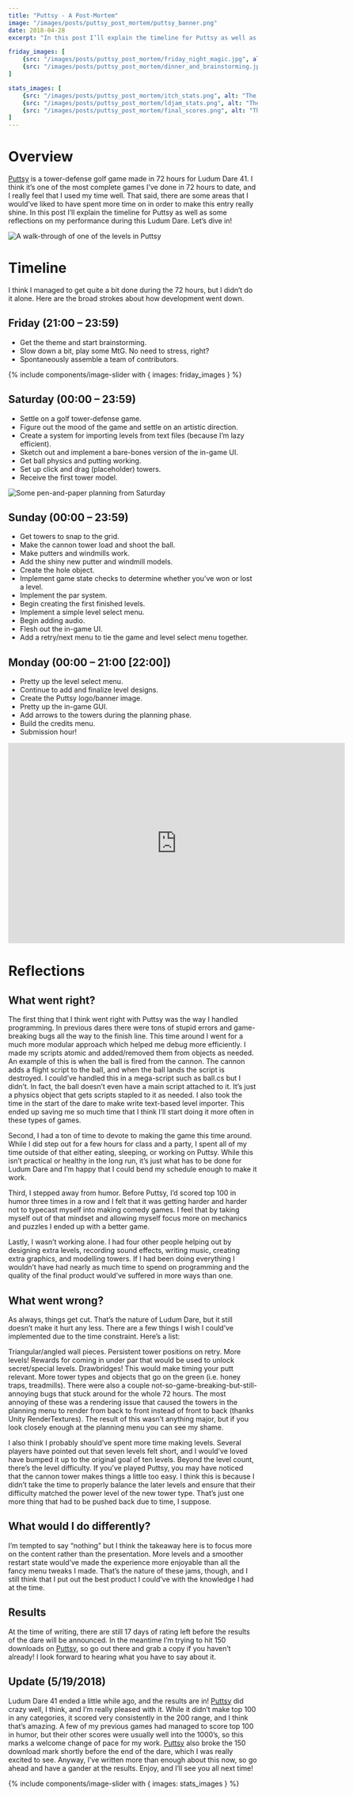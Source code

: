 ```yaml
---
title: "Puttsy - A Post-Mortem"
image: "/images/posts/puttsy_post_mortem/puttsy_banner.png"
date: 2018-04-28
excerpt: "In this post I’ll explain the timeline for Puttsy as well as some reflections on my performance during this Ludum Dare. Let’s dive in!"

friday_images: [
    {src: "/images/posts/puttsy_post_mortem/friday_night_magic.jpg", alt: "Friday night MtG"},
    {src: "/images/posts/puttsy_post_mortem/dinner_and_brainstorming.jpg", alt: "Dinner and brainstorming"},
]

stats_images: [
    {src: "/images/posts/puttsy_post_mortem/itch_stats.png", alt: "The stats from the itch.io page from 5/19/2018"},
    {src: "/images/posts/puttsy_post_mortem/ldjam_stats.png", alt: "The statistics for Ludum Dare 41"},
    {src: "/images/posts/puttsy_post_mortem/final_scores.png", alt: "The final scores, calculated at the end of Ludum Dare 41"},
]
---
```


# Overview

[Puttsy](https://ldjam.com/events/ludum-dare/41/puttsy) is a tower-defense golf game made in 72 hours for Ludum Dare 41. I think it’s one of the most complete games I’ve done in 72 hours to date, and I really feel that I used my time well. That said, there are some areas that I would’ve liked to have spent more time on in order to make this entry really shine. In this post I’ll explain the timeline for Puttsy as well as some reflections on my performance during this Ludum Dare. Let’s dive in!

![A walk-through of one of the levels in Puttsy](/images/posts/puttsy_post_mortem/finalgameplay.gif)

# Timeline
I think I managed to get quite a bit done during the 72 hours, but I didn’t do it alone. Here are the broad strokes about how development went down.

## Friday (21:00 – 23:59)
* Get the theme and start brainstorming.
* Slow down a bit, play some MtG. No need to stress, right?
* Spontaneously assemble a team of contributors.

{% include components/image-slider with { images: friday_images } %}

## Saturday (00:00 – 23:59)
* Settle on a golf tower-defense game.
* Figure out the mood of the game and settle on an artistic direction.
* Create a system for importing levels from text files (because I’m lazy efficient).
* Sketch out and implement a bare-bones version of the in-game UI.
* Get ball physics and putting working.
* Set up click and drag (placeholder) towers.
* Receive the first tower model.

![Some pen-and-paper planning from Saturday](/images/posts/puttsy_post_mortem/pen_and_paper_plan.jpg)

## Sunday (00:00 – 23:59)
* Get towers to snap to the grid.
* Make the cannon tower load and shoot the ball.
* Make putters and windmills work.
* Add the shiny new putter and windmill models.
* Create the hole object.
* Implement game state checks to determine whether you’ve won or lost a level.
* Implement the par system.
* Begin creating the first finished levels.
* Implement a simple level select menu.
* Begin adding audio.
* Flesh out the in-game UI.
* Add a retry/next menu to tie the game and level select menu together.

## Monday (00:00 – 21:00 [22:00])
* Pretty up the level select menu.
* Continue to add and finalize level designs.
* Create the Puttsy logo/banner image.
* Pretty up the in-game GUI.
* Add arrows to the towers during the planning phase.
* Build the credits menu.
* Submission hour!

<iframe width="680" height="405" src="https://www.youtube.com/embed/WXd1eo5CNSY" frameborder="0" allow="accelerometer; autoplay; clipboard-write; encrypted-media; gyroscope; picture-in-picture" allowfullscreen></iframe>

# Reflections

## What went right?
The first thing that I think went right with Puttsy was the way I handled programming. In previous dares there were tons of stupid errors and game-breaking bugs all the way to the finish line. This time around I went for a much more modular approach which helped me debug more efficiently. I made my scripts atomic and added/removed them from objects as needed. An example of this is when the ball is fired from the cannon. The cannon adds a flight script to the ball, and when the ball lands the script is destroyed. I could’ve handled this in a mega-script such as ball.cs but I didn’t. In fact, the ball doesn’t even have a main script attached to it. It’s just a physics object that gets scripts stapled to it as needed. I also took the time in the start of the dare to make write text-based level importer. This ended up saving me so much time that I think I’ll start doing it more often in these types of games.

Second, I had a ton of time to devote to making the game this time around. While I did step out for a few hours for class and a party, I spent all of my time outside of that either eating, sleeping, or working on Puttsy. While this isn’t practical or healthy in the long run, it’s just what has to be done for Ludum Dare and I’m happy that I could bend my schedule enough to make it work.

Third, I stepped away from humor. Before Puttsy, I’d scored top 100 in humor three times in a row and I felt that it was getting harder and harder not to typecast myself into making comedy games. I feel that by taking myself out of that mindset and allowing myself focus more on mechanics and puzzles I ended up with a better game.

Lastly, I wasn’t working alone. I had four other people helping out by designing extra levels, recording sound effects, writing music, creating extra graphics, and modelling towers. If I had been doing everything I wouldn’t have had nearly as much time to spend on programming and the quality of the final product would’ve suffered in more ways than one.

## What went wrong?
As always, things get cut. That’s the nature of Ludum Dare, but it still doesn’t make it hurt any less. There are a few things I wish I could’ve implemented due to the time constraint. Here’s a list:

Triangular/angled wall pieces.
Persistent tower positions on retry.
More levels!
Rewards for coming in under par that would be used to unlock secret/special levels.
Drawbridges! This would make timing your putt relevant.
More tower types and objects that go on the green (i.e. honey traps, treadmills).
There were also a couple not-so-game-breaking-but-still-annoying bugs that stuck around for the whole 72 hours. The most annoying of these was a rendering issue that caused the towers in the planning menu to render from back to front instead of front to back (thanks Unity RenderTextures). The result of this wasn’t anything major, but if you look closely enough at the planning menu you can see my shame.

I also think I probably should’ve spent more time making levels. Several players have pointed out that seven levels felt short, and I would’ve loved have bumped it up to the original goal of ten levels. Beyond the level count, there’s the level difficulty. If you’ve played Puttsy, you may have noticed that the cannon tower makes things a little too easy. I think this is because I didn’t take the time to properly balance the later levels and ensure that their difficulty matched the power level of the new tower type. That’s just one more thing that had to be pushed back due to time, I suppose.

## What would I do differently?
I’m tempted to say “nothing” but I think the takeaway here is to focus more on the content rather than the presentation. More levels and a smoother restart state would’ve made the experience more enjoyable than all the fancy menu tweaks I made. That’s the nature of these jams, though, and I still think that I put out the best product I could’ve with the knowledge I had at the time.

## Results
At the time of writing, there are still 17 days of rating left before the results of the dare will be announced. In the meantime I’m trying to hit 150 downloads on [Puttsy](https://ldjam.com/events/ludum-dare/41/puttsy), so go out there and grab a copy if you haven’t already! I look forward to hearing what you have to say about it.

## Update (5/19/2018)
Ludum Dare 41 ended a little while ago, and the results are in! [Puttsy](https://ldjam.com/events/ludum-dare/41/puttsy) did crazy well, I think, and I’m really pleased with it. While it didn’t make top 100 in any categories, it scored very consistently in the 200 range, and I think that’s amazing. A few of my previous games had managed to score top 100 in humor, but their other scores were usually well into the 1000’s, so this marks a welcome change of pace for my work. [Puttsy](https://ldjam.com/events/ludum-dare/41/puttsy) also broke the 150 download mark shortly before the end of the dare, which I was really excited to see. Anyway, I’ve written more than enough about this now, so go ahead and have a gander at the results. Enjoy, and I’ll see you all next time!

{% include components/image-slider with { images: stats_images } %}